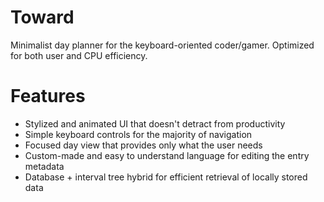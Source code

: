 # Toward
Minimalist day planner for the keyboard-oriented coder/gamer. Optimized for both user and CPU efficiency.
# Features
* Stylized and animated UI that doesn't detract from productivity
* Simple keyboard controls for the majority of navigation
* Focused day view that provides only what the user needs
* Custom-made and easy to understand language for editing the entry metadata
* Database + interval tree hybrid for efficient retrieval of locally stored data
